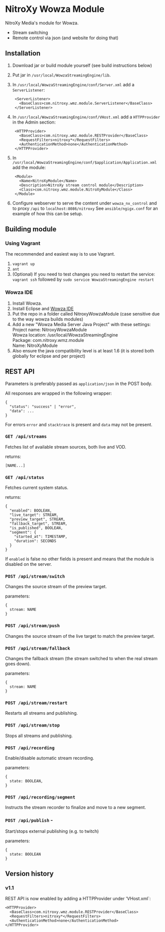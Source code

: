 NitroXy Wowza Module
===================

NitroXy Media's module for Wowza.

* Stream switching
* Remote control via json (and website for doing that)

Installation
------------

1. Download jar or build module yourself (see build instructions below)
2. Put jar in `/usr/local/WowzaStreamingEngine/lib`.
3. In `/usr/local/WowzaStreamingEngine/conf/Server.xml` add a `ServerListener`: 

        <ServerListener>
          <BaseClass>com.nitroxy.wmz.module.ServerListener</BaseClass>
        </ServerListener>

4. In `/usr/local/WowzaStreamingEngine/conf/VHost.xml` add a `HTTPProvider` in the Admin section: 

        <HTTPProvider>
          <BaseClass>com.nitroxy.wmz.module.RESTProvider</BaseClass>
          <RequestFilters>nitroxy*</RequestFilters>
          <AuthenticationMethod>none</AuthenticationMethod>
        </HTTPProvider>

5. In `/usr/local/WowzaStreamingEngine/conf/$application/Application.xml` add the module: 

        <Module>
          <Name>NitroXyModule</Name>
          <Description>NitroXy stream control module</Description>
          <Class>com.nitroxy.wmz.module.NitroXyModule</Class>
        </Module>

6. Configure webserver to serve the content under `wowza_nx_control` and to proxy `/api` to `localhost:8086/nitroxy`
See `ansible/ngigx.conf` for an example of how this can be setup.

Building module
---------------

### Using Vagrant

The recommended and easiest way is to use Vagrant.

1. `vagrant up`
2. `ant`
3. (Optional) If you need to test changes you need to restart the service: 
`vagrant ssh` followed by `sudo service WowzaStreamingEngine restart`

### Wowza IDE

1. Install Wowza.
2. Install Eclipse and [Wowza IDE](http://www.wowza.com/streaming/developers/wowza-ide-software-update)
3. Put the repo in a folder called NitroxyWowzaModule (case sensitive due to the way wowza builds modules)
4. Add a new "Wowza Media Server Java Project" with these settings: 
Project name: NitroxyWowzaModule  
Wowza location: /usr/local/WowzaStreamingEngine  
Package: com.nitroxy.wmz.module  
Name: NitroXyModule
5. Also ensure the java compatibility level is at least 1.6 (it is stored both globally for eclipse and per project)

REST API
--------

Parameters is preferably passed as `application/json` in the POST body.

All responses are wrapped in the following wrapper:

```
{
  "status": "success" | "error",
  "data": ...
}
```

For errors `error` and `stacktrace` is present and `data` may not be present.

### `GET /api/streams`

Fetches list of available stream sources, both live and VOD.

returns:

`[NAME...]`

### `GET /api/status`

Fetches current system status.

returns:

```
{
  "enabled": BOOLEAN,
  "live_target": STREAM,
  "preview_target", STREAM,
  "fallback_target", STREAM,
  "is_published", BOOLEAN,
  "segment": {
    "started_at": TIMESTAMP,
    "duration": SECONDS
  }
}
```

If `enabled` is false no other fields is present and means that the module is disabled on the server.

### `POST /api/stream/switch`

Changes the source stream of the preview target.

parameters:

```
{
  stream: NAME
}
```

### `POST /api/stream/push`

Changes the source stream of the live target to match the preview target.

### `POST /api/stream/fallback`

Changes the fallback stream (the stream switched to when the real stream goes down).

parameters:

```
{
  stream: NAME
}
```

### `POST /api/stream/restart`

Restarts all streams and publishing.

### `POST /api/stream/stop`

Stops all streams and publishing.

### `POST /api/recording`

Enable/disable automatic stream recording.

parameters:

```
{
  state: BOOLEAN,
}
```

### `POST /api/recording/segment`

Instructs the stream recorder to finalize and move to a new segment.

### `POST /api/publish` - 

Start/stops external publishing (e.g. to twitch)

parameters:

```
{
  state: BOOLEAN
}
```

Version history
---------------

### v1.1

REST API is now enabled by adding a HTTPProvider under 'VHost.xml`:

    <HTTPProvider>
      <BaseClass>com.nitroxy.wmz.module.RESTProvider</BaseClass>
      <RequestFilters>nitroxy*</RequestFilters>
      <AuthenticationMethod>none</AuthenticationMethod>
    </HTTPProvider>
